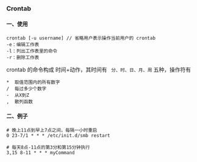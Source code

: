 ### Crontab 

#### 一、使用

```
crontab [-u username] // 省略用户表示操作当前用户的 crontab
-e：编辑工作表
-l：列出工作表里的命令
-r：删除工作表
```

crontab 的命令构成 时间+动作，其时间有 ` 分、时、日、月、周` 五种，操作符有

```shell
*  取值范围内的所有数字
/  每过多少个数字
-  从X到Z
,  散列函数
```

#### 二、例子

```shell
# 晚上11点到早上7点之间，每隔一小时重启
0 23-7/1 * * * /etc/init.d/smb restart

# 每天8点-11点的第3分和第15分钟执行
3,15 8-11 * * * myCommand
```





